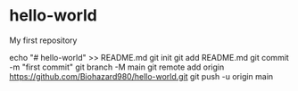 # hello-world
My first repository

echo "# hello-world" >> README.md
git init
git add README.md
git commit -m "first commit"
git branch -M main
git remote add origin https://github.com/Biohazard980/hello-world.git
git push -u origin main
